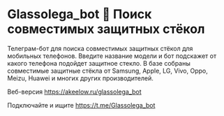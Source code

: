 # Glassolega_bot 📲 Поиск совместимых защитных стёкол

Телеграм-бот для поиска совместимых защитных стёкол для мобильных телефонов. Введите название модели и бот подскажет от какого телефона подойдет защитное стекло. В базе собраны совместимые защитные стёкла от Samsung, Apple, LG, Vivo, Oppo, Meizu, Huawei и многих других производителей.

Веб-версия https://akeelow.ru/glassolega_bot

Подключайте и ищите https://t.me/Glassolega_bot